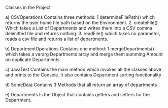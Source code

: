Classes in the Project

a) CSVOperations
	Contains three methods:
	1 determineFilePath() which returns the user home file path based on the Environment.
	2. createFile() Which takes a List of Departments and writes them into a CSV comma 	   delimitted file and returns nothing.
	3. readFile() which takes no parameter, reads a csv file and returns a list of departments.

b) DepartmentOperations
	Contains one method:
	1 mergeDepartments() which takes a vararg Departments array and merge them summing Amount on duplicate Departments.
	
c) JavaTest
	Contains the main method which invokes all the classes above and prints to the Console.
	It also contains Department sorting functionality
	
d) SomeData
	Contains 3 Methods that all return an array of departments

e) Departments
	Is the Object that contains getters and setters for the Department.